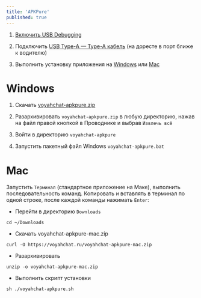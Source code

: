 ```yaml
---
title: 'APKPure'
published: true
---
```


1. [Включить USB Debugging](usb-debugging.md)

2. Подключить [USB Type-A — Type-A кабель](cable.md) (на доресте в порт ближе к водителю)

3. Выполнить установку приложения на [Windows](#windows) или [Mac](#mac)

# Windows

1. Скачать [voyahchat-apkpure.zip](https://voyahchat.ru/voyahchat-apkpure.zip)

2. Разархивировать `voyahchat-apkpure.zip` в любую директорию, нажав на файл правой кнопкой в Проводнике и выбрав `Извлечь всё`

3. Войти в директорию `voyahchat-apkpure`

4. Запустить пакетный файл Windows `voyahchat-apkpure.bat`

# Mac

Запустить `Терминал` (стандартное приложение на Маке), выполнить последовательность команд. Копировать и вставлять в терминал по одной строке, после каждой команды нажимать `Enter`:
  * Перейти в директорию `Downloads`
```
cd ~/Downloads
```
  * Скачать voyahchat-apkpure-mac.zip
```
curl -O https://voyahchat.ru/voyahchat-apkpure-mac.zip
 ```
  * Разархивировать
```
unzip -o voyahchat-apkpure-mac.zip
```
  * Выполнить скрипт установки
```
sh ./voyahchat-apkpure.sh
```

